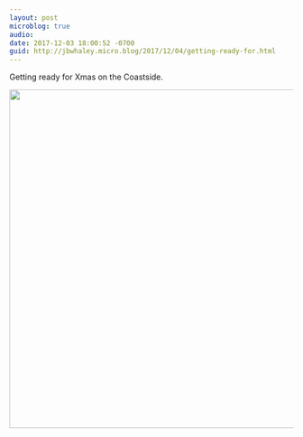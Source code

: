 ```yaml
---
layout: post
microblog: true
audio: 
date: 2017-12-03 18:00:52 -0700
guid: http://jbwhaley.micro.blog/2017/12/04/getting-ready-for.html
---
```

Getting ready for Xmas on the Coastside.

<img src="http://www.jarrodwhaley.com/uploads/2017/c9b31ffc31.jpg" width="600" height="600" />
